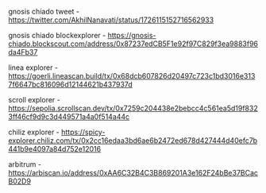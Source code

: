 gnosis chiado tweet - https://twitter.com/AkhilNanavati/status/1726115152716562933

gnosis chiado blockexplorer - https://gnosis-chiado.blockscout.com/address/0x87237edCB5F1e92f97C829f3ea9883f96da4Fb37

linea explorer - https://goerli.lineascan.build/tx/0x68dcb607826d20497c723c1bd3016e3137f6647bc816096d12144621b437937d

scroll explorer - https://sepolia.scrollscan.dev/tx/0x7259c204438e2bebcc4c561ea5d19f8323ff46cf9d9c3d449571a4a0f514a44c

chiliz explorer - https://spicy-explorer.chiliz.com/tx/0x2cc16edaa3bd6ae6b2472ed678d427444d40efc7b441b9e4097a84d752e12016

arbitrum - https://arbiscan.io/address/0xAA6C32B4C3B869201A3e162F24bBe37BCacB02D9


